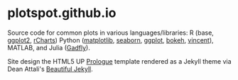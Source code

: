 # plotspot.github.io

Source code for common plots in various languages/libraries: R (base, [ggplot2](https://github.com/hadley/ggplot2), [rCharts](http://rcharts.io/)) Python ([matplotlib](http://matplotlib.org/), [seaborn](http://stanford.edu/~mwaskom/software/seaborn/), [ggplot](http://ggplot.yhathq.com/), [bokeh](http://bokeh.pydata.org/en/latest/), [vincent](https://vincent.readthedocs.org/en/latest/)), MATLAB, and Julia ([Gadfly](https://github.com/dcjones/Gadfly.jl)).

Site design the HTML5 UP [Prologue](http://html5up.net/prologue) template rendered as a Jekyll theme via Dean Attali's [Beautiful Jekyll](https://github.com/daattali/beautiful-jekyll).